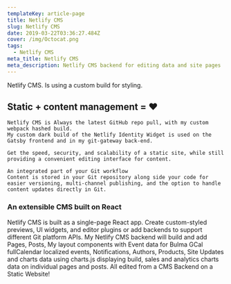 ```yaml
---
templateKey: article-page
title: Netlify CMS
slug: Netlify CMS
date: 2019-03-22T03:36:27.484Z
cover: /img/Octocat.png
tags:
  - Netlify CMS
meta_title: Netlify CMS
meta_description: Netlify CMS backend for editing data and site pages
---
```


Netlify CMS. Is using a custom build for styling.

## Static + content management = ♥

    Netlify CMS is Always the latest GitHub repo pull, with my custom webpack hashed build.
    My custom dark build of the Netlify Identity Widget is used on the Gatsby frontend and in my git-gateway back-end.

    Get the speed, security, and scalability of a static site, while still providing a convenient editing interface for content.

    An integrated part of your Git workflow
    Content is stored in your Git repository along side your code for easier versioning, multi-channel publishing, and the option to handle content updates directly in Git.

### An extensible CMS built on React

Netlify CMS is built as a single-page React app. Create custom-styled previews, UI widgets, and editor plugins or add backends to support different Git platform APIs.
My Netlify CMS backend will build and add Pages, Posts, My layout components with Event data for Bulma GCal fullCalendar localized events, Notifications, Authors, Products, Site Updates and charts data using charts.js displaying build, sales and analytics charts data on individual pages and posts. All edited from a CMS Backend on a Static Website!
